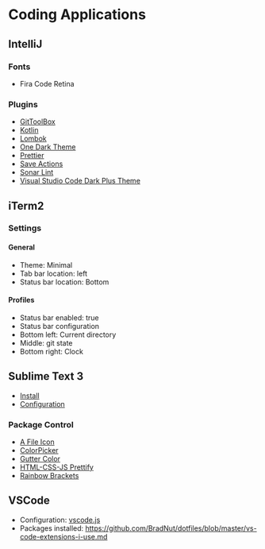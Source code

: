 # Coding Applications

## IntelliJ

### Fonts

- Fira Code Retina

### Plugins

- [GitToolBox](https://plugins.jetbrains.com/plugin/7499-gittoolbox)
- [Kotlin](https://plugins.jetbrains.com/plugin/6954-kotlin)
- [Lombok](https://plugins.jetbrains.com/plugin/6317-lombok)
- [One Dark Theme](https://plugins.jetbrains.com/plugin/11938-one-dark-theme)
- [Prettier](https://plugins.jetbrains.com/plugin/10456-prettier)
- [Save Actions](https://plugins.jetbrains.com/plugin/7642-save-actions)
- [Sonar Lint](https://plugins.jetbrains.com/plugin/7973-sonarlint)
- [Visual Studio Code Dark Plus Theme](https://plugins.jetbrains.com/plugin/12255-visual-studio-code-dark-plus-theme)

## iTerm2

### Settings

#### General

- Theme: Minimal
- Tab bar location: left
- Status bar location: Bottom

#### Profiles

- Status bar enabled: true
- Status bar configuration
- Bottom left: Current directory
- Middle: git state
- Bottom right: Clock

## Sublime Text 3

- [Install](https://www.sublimetext.com/3)
- [Configuration](https://github.com/BradNut/dotfiles/blob/master/Preferences.sublime-settings)

### Package Control

- [A File Icon](https://packagecontrol.io/packages/A%20File%20Icon)
- [ColorPicker](https://packagecontrol.io/packages/ColorPicker)
- [Gutter Color](https://packagecontrol.io/packages/Gutter%20Color)
- [HTML-CSS-JS Prettify](https://packagecontrol.io/packages/HTML-CSS-JS%20Prettify)
- [Rainbow Brackets](https://github.com/absop/RainbowBrackets)

## VSCode

- Configuration: [vscode.js](https://github.com/BradNut/dotfiles/blob/master/vscode.js)
- Packages installed: https://github.com/BradNut/dotfiles/blob/master/vs-code-extensions-i-use.md
